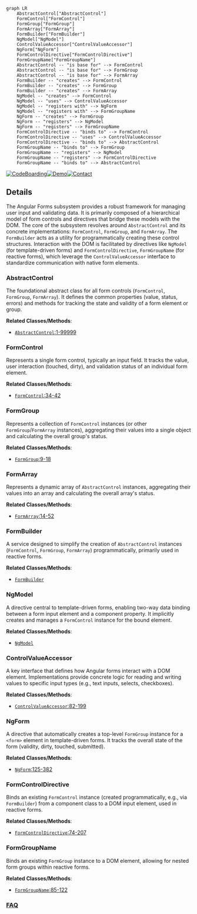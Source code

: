 ```mermaid
graph LR
    AbstractControl["AbstractControl"]
    FormControl["FormControl"]
    FormGroup["FormGroup"]
    FormArray["FormArray"]
    FormBuilder["FormBuilder"]
    NgModel["NgModel"]
    ControlValueAccessor["ControlValueAccessor"]
    NgForm["NgForm"]
    FormControlDirective["FormControlDirective"]
    FormGroupName["FormGroupName"]
    AbstractControl -- "is base for" --> FormControl
    AbstractControl -- "is base for" --> FormGroup
    AbstractControl -- "is base for" --> FormArray
    FormBuilder -- "creates" --> FormControl
    FormBuilder -- "creates" --> FormGroup
    FormBuilder -- "creates" --> FormArray
    NgModel -- "creates" --> FormControl
    NgModel -- "uses" --> ControlValueAccessor
    NgModel -- "registers with" --> NgForm
    NgModel -- "registers with" --> FormGroupName
    NgForm -- "creates" --> FormGroup
    NgForm -- "registers" --> NgModel
    NgForm -- "registers" --> FormGroupName
    FormControlDirective -- "binds to" --> FormControl
    FormControlDirective -- "uses" --> ControlValueAccessor
    FormControlDirective -- "binds to" --> AbstractControl
    FormGroupName -- "binds to" --> FormGroup
    FormGroupName -- "registers" --> NgModel
    FormGroupName -- "registers" --> FormControlDirective
    FormGroupName -- "binds to" --> AbstractControl
```

[![CodeBoarding](https://img.shields.io/badge/Generated%20by-CodeBoarding-9cf?style=flat-square)](https://github.com/CodeBoarding/GeneratedOnBoardings)[![Demo](https://img.shields.io/badge/Try%20our-Demo-blue?style=flat-square)](https://www.codeboarding.org/demo)[![Contact](https://img.shields.io/badge/Contact%20us%20-%20contact@codeboarding.org-lightgrey?style=flat-square)](mailto:contact@codeboarding.org)

## Details

The Angular Forms subsystem provides a robust framework for managing user input and validating data. It is primarily composed of a hierarchical model of form controls and directives that bridge these models with the DOM. The core of the subsystem revolves around `AbstractControl` and its concrete implementations: `FormControl`, `FormGroup`, and `FormArray`. The `FormBuilder` acts as a utility for programmatically creating these control structures. Interaction with the DOM is facilitated by directives like `NgModel` (for template-driven forms) and `FormControlDirective`, `FormGroupName` (for reactive forms), which leverage the `ControlValueAccessor` interface to standardize communication with native form elements.

### AbstractControl
The foundational abstract class for all form controls (`FormControl`, `FormGroup`, `FormArray`). It defines the common properties (value, status, errors) and methods for tracking the state and validity of a form element or group.


**Related Classes/Methods**:

- <a href="https://github.com/angular/angular/blob/main/packages/forms/src/model/abstract_model.ts#L1-L99999" target="_blank" rel="noopener noreferrer">`AbstractControl`:1-99999</a>


### FormControl
Represents a single form control, typically an input field. It tracks the value, user interaction (touched, dirty), and validation status of an individual form element.


**Related Classes/Methods**:

- <a href="https://github.com/angular/angular/blob/main/packages/forms/src/directives/reactive_errors.ts#L34-L42" target="_blank" rel="noopener noreferrer">`FormControl`:34-42</a>


### FormGroup
Represents a collection of `FormControl` instances (or other `FormGroup`/`FormArray` instances), aggregating their values into a single object and calculating the overall group's status.


**Related Classes/Methods**:

- <a href="https://github.com/angular/angular/blob/main/adev/src/content/examples/dynamic-form/src/app/question-control.service.ts#L9-L18" target="_blank" rel="noopener noreferrer">`FormGroup`:9-18</a>


### FormArray
Represents a dynamic array of `AbstractControl` instances, aggregating their values into an array and calculating the overall array's status.


**Related Classes/Methods**:

- <a href="https://github.com/angular/angular/blob/main/packages/examples/forms/ts/nestedFormArray/nested_form_array_example.ts#L14-L52" target="_blank" rel="noopener noreferrer">`FormArray`:14-52</a>


### FormBuilder
A service designed to simplify the creation of `AbstractControl` instances (`FormControl`, `FormGroup`, `FormArray`) programmatically, primarily used in reactive forms.


**Related Classes/Methods**:

- <a href="https://github.com/angular/angular/blob/main/adev/src/content/examples/reactive-forms/src/app/profile-editor/profile-editor.component.2.ts" target="_blank" rel="noopener noreferrer">`FormBuilder`</a>


### NgModel
A directive central to template-driven forms, enabling two-way data binding between a form input element and a component property. It implicitly creates and manages a `FormControl` instance for the bound element.


**Related Classes/Methods**:

- <a href="https://github.com/angular/angular/blob/main/packages/upgrade/src/common/src/downgrade_component.ts" target="_blank" rel="noopener noreferrer">`NgModel`</a>


### ControlValueAccessor
A key interface that defines how Angular forms interact with a DOM element. Implementations provide concrete logic for reading and writing values to specific input types (e.g., text inputs, selects, checkboxes).


**Related Classes/Methods**:

- <a href="https://github.com/angular/angular/blob/main/packages/forms/src/directives/select_multiple_control_value_accessor.ts#L82-L199" target="_blank" rel="noopener noreferrer">`ControlValueAccessor`:82-199</a>


### NgForm
A directive that automatically creates a top-level `FormGroup` instance for a `<form>` element in template-driven forms. It tracks the overall state of the form (validity, dirty, touched, submitted).


**Related Classes/Methods**:

- <a href="https://github.com/angular/angular/blob/main/packages/forms/src/directives/ng_form.ts#L125-L382" target="_blank" rel="noopener noreferrer">`NgForm`:125-382</a>


### FormControlDirective
Binds an existing `FormControl` instance (created programmatically, e.g., via `FormBuilder`) from a component class to a DOM input element, used in reactive forms.


**Related Classes/Methods**:

- <a href="https://github.com/angular/angular/blob/main/packages/forms/src/directives/reactive_directives/form_control_directive.ts#L74-L207" target="_blank" rel="noopener noreferrer">`FormControlDirective`:74-207</a>


### FormGroupName
Binds an existing `FormGroup` instance to a DOM element, allowing for nested form groups within reactive forms.


**Related Classes/Methods**:

- <a href="https://github.com/angular/angular/blob/main/packages/forms/src/directives/reactive_directives/form_group_name.ts#L85-L122" target="_blank" rel="noopener noreferrer">`FormGroupName`:85-122</a>




### [FAQ](https://github.com/CodeBoarding/GeneratedOnBoardings/tree/main?tab=readme-ov-file#faq)